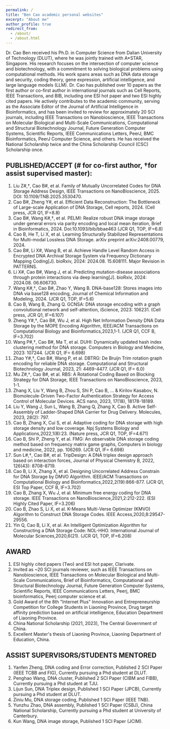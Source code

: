```yaml
---
permalink: /
title: "Ben Cao academic personal websites"
excerpt: "About me"
author_profile: true
redirect_from: 
  - /about/
  - /about.html
---
```

Dr. Cao Ben received his Ph.D. in Computer Science from Dalian University of Technology (DLUT), where he was jointly trained with A*STAR, Singapore. His research focuses on the intersection of computer science and biotechnology, with a commitment to solving biological problems using computational methods. His work spans areas such as DNA data storage and security, coding theory, gene expression, artificial intelligence, and large language models (LLM). Dr. Cao has published over 10 papers as the first author or co-first author in international journals such as Cell Reports, IEEE Transactions, and BIB, including one ESI hot paper and two ESI highly cited papers. He actively contributes to the academic community, serving as the Associate Editor of the Journal of Artificial Intelligence in Bioinformatics, and has been invited to review for approximately 20 SCI journals, including IEEE Transactions on Nanobioscience, IEEE Transactions on Molecular Biological and Multi-Scale Communications, Computational and Structural Biotechnology Journal, Future Generation Computer Systems, Scientific Reports, IEEE Communications Letters, PeerJ, BMC Bioinformatics, PeerJ Computer Science, and others. He has received the National Scholarship twice and the China Scholarship Council (CSC) Scholarship once.

PUBLISHED/ACCEPT (# for co-first author, †for assist supervised master): 
------
1. 	Liu Z#,†, Cao B#, et al. Family of Mutually Uncorrelated Codes for DNA Storage Address Design, IEEE Transactions on NanoBioscience, 2025. DOI: 10.1109/TNB.2025.3530470. 
1. 	Cao B#, Zheng Y#, et al.  Efficient Data Reconstruction: The Bottleneck of Large-scale Application of DNA Storage, Cell reports, 2024. (Cell press, JCR Q1, IF=8.8)
1. 	Cao B#, Wang K#,†, et al.  PELMI: Realize robust DNA image storage under general errors via parity encoding and local mean iteration, Brief in Bioinformatics, 2024. Doi:10.1093/bib/bbae463 (JCR Q1, TOP, IF=6.8)
1. 	Cao B, He T, Li X, et al. Learning Structurally Stabilized Representations for Multi-modal Lossless DNA Storage. arXiv preprint arXiv:2408.00779, 2024.
1. 	Cao B#, Li X#, Wang B, et al. Achieve Handle Level Random Access in Encrypted DNA Archival Storage System via Frequency Dictionary Mapping Coding[J]. bioRxiv, 2024: 2024.08. 15.608111. Major Revision in PATTERNS.
1. 	Li X#, Cao B#, Wang J, et al. Predicting mutation-disease associations through protein interactions via deep learning[J]. bioRxiv, 2024: 2024.08. 06.606730.
1. 	Wang K#,†, Cao B#, Zhao Y, Wang B. DNA-base128: Stores images into DNA via base128 encoding, Journal of Chemical Information and Modeling, 2024. (JCR Q1, TOP, IF=5.6) 
1. 	Cao B, Wang B, Zhang Q.  GCNSA: DNA storage encoding with a graph convolutional network and self-attention, iScience, 2023: 106231. (Cell press, JCR Q1, IF=6.107) 
1. 	Zheng Y#,†, Cao B#, Wu J, et al. High Net Information Density DNA Data Storage by the MOPE Encoding Algorithm, IEEE/ACM Transactions on Computational Biology and Bioinformatics,2023,1-1. (JCR Q1, CCF B, IF=3.702)
1. 	Wang P#,†, Cao B#, Ma T, et al. DUHI: Dynamically updated hash index clustering method for DNA storage. Computers in Biology and Medicine, 2023: 107244. (JCR Q1, IF= 6.698)
1. 	Zhao Y#,†, Cao B#, Wang P, et al. DBTRG: De Bruijn Trim rotation graph encoding for reliable DNA storage. Computational and Structural Biotechnology Journal, 2023, 21: 4469-4477. (JCR Q1, IF= 6.0)
1. 	Mu Z#,†, Cao B#, et al. RBS: A Rotational Coding Based on Blocking Strategy for DNA Storage, IEEE Transactions on NanoBioscience, 2023, 1-1.
1. 	Zhang X, Liu Y, Wang B, Zhou S, Shi P, Cao B, ... & Kirilov Kasabov, N. Biomolecule-Driven Two-Factor Authentication Strategy for Access Control of Molecular Devices. ACS nano, 2023, 17(18), 18178-18189.
1. 	Liu Y, Wang J, Sun L, Wang B, Zhang Q, Zhang X, Cao B. Active Self-Assembly of Ladder-Shaped DNA Carrier for Drug Delivery. Molecules, 2023, 28(2): 797.
1. 	Cao B, Zhang X, Cui S, et al. Adaptive coding for DNA storage with high storage density and low coverage. Npj Systems Biology and Applications,2022,1(8):23. (Nature press, JCR Q1, TOP, IF=4.671)
1. 	Cao B, Shi P, Zheng Y, et al. FMG: An observable DNA storage coding method based on frequency matrix game graphs, Computers in biology and medicine, 2022, pp. 106269. (JCR Q1, IF= 6.698)
1. 	Sun L#,†, Cao B#, et al. TripDesign: A DNA triplex design approach based on interaction forces, Journal of Physical Chemistry B, 2022, 126(43): 8708-8719.
1. 	Cao B, Li X, Zhang X, et al. Designing Uncorrelated Address Constrain for DNA Storage by DMVO Algorithm. IEEE/ACM Transactions on Computational Biology and Bioinformatics,2022,2(19):866-877. (JCR Q1, ESI Top Paper, CCF B, IF=3.702)
1. 	Cao B, Zhang X, Wu J, et al. Minimum free energy coding for DNA storage. IEEE Transactions on NanoBioscience,2021,2:212-222. (ESI Highly Cited Paper, IF=3.206)
1. 	Cao B, Zhao S, Li X, et al. K-Means Multi-Verse Optimizer (KMVO) Algorithm to Construct DNA Storage Codes. IEEE Access,2020,8:29547-29556.
1. 	Yin Q, Cao B, Li X, et al. An Intelligent Optimization Algorithm for Constructing a DNA Storage Code: NOL-HHO. International Journal of Molecular Sciences,2020,6(21). (JCR Q1, TOP, IF=6.208)

AWARD
------
1. 	ESI highly cited papers (Two) and ESI hot paper, Clarivate.
1. 	Invited as ~20 SCI journals reviewer, such as IEEE Transactions on Nanobioscience, IEEE Transactions on Molecular Biological and Multi-Scale Communications, Brief of Bioinformatics, Computational and Structural Biotechnology Journal, Future Generation Computer Systems, Scientific Reports, IEEE Communications Letters, Peerj, BMC bioinformatics, Peerj computer science et al.
1. 	Gold Award of the 8th "Internet Plus" Innovation and Entrepreneurship Competition for College Students in Liaoning Province, Drug target affinity prediction based on artificial intelligence, Education Department of Liaoning Province.
1. 	China National Scholarship (2021, 2023), The Central Government of China.
1. 	Excellent Master's thesis of Liaoning Province, Liaoning Department of Education, China. 

ASSIST SUPERVISORS/STUDENTS MENTORED
------
1. 	Yanfen Zheng, DNA coding and Error correction, Published 2 SCI Paper (IEEE TCBB and FIG), Currently pursuing a Phd student at DLUT.
1. 	Penghao Wang, DNA cluster, Published 2 SCI Paper (CIBM and FIBB), Currently pursuing a Phd student at TJU.
1. 	Lijun Sun, DNA Triplex design, Published 1 SCI Paper (JPCB), Currently pursuing a Phd student at DLUT.
1. 	Ziniu Mu, DNA storage coding, Published 1 SCI Paper (IEEE TNB).
1. 	Yunzhu Zhao, DNA assembly, Published 1 SCI Paper (CSBJ), China National Scholarship, Currently pursuing a Phd student at University of Canterbury.
1. 	Kun Wang, DNA image storage, Published 1 SCI Paper (JCIM).

